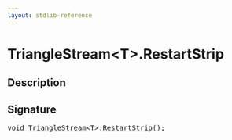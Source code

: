 ```yaml
---
layout: stdlib-reference
---
```


# TriangleStream\<T\>\.RestartStrip

## Description





## Signature 

<pre>
<span class="code_keyword">void</span> <a href="/stdlib-reference/types/TriangleStream/index" class="code_type">TriangleStream</a>&lt;T&gt;.<a href="/stdlib-reference/types/TriangleStream/RestartStrip">RestartStrip</a>();

</pre>

